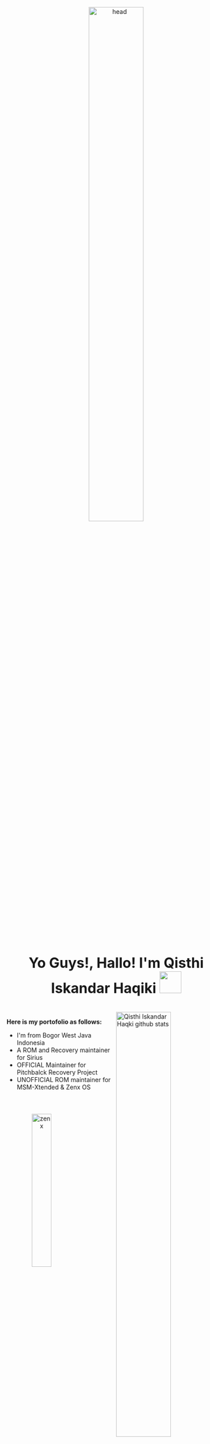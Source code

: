 <p align="center">
<img width="50%" height="55%" align="center" alt="head" src="https://images-wixmp-ed30a86b8c4ca887773594c2.wixmp.com/f/9d5fad9a-a584-4c94-9713-1e015a1d59f8/d8obiv2-04b92a1f-7df2-45b9-a01d-b2b28bae8bb6.gif?token=eyJ0eXAiOiJKV1QiLCJhbGciOiJIUzI1NiJ9.eyJzdWIiOiJ1cm46YXBwOiIsImlzcyI6InVybjphcHA6Iiwib2JqIjpbW3sicGF0aCI6IlwvZlwvOWQ1ZmFkOWEtYTU4NC00Yzk0LTk3MTMtMWUwMTVhMWQ1OWY4XC9kOG9iaXYyLTA0YjkyYTFmLTdkZjItNDViOS1hMDFkLWIyYjI4YmFlOGJiNi5naWYifV1dLCJhdWQiOlsidXJuOnNlcnZpY2U6ZmlsZS5kb3dubG9hZCJdfQ.wGZ43vqzrnxnVQcOwHmAqU_LoduzwXnNAtj39QBZwgk" />
</p>


<h2 align="center"><font size="6"> Yo Guys!, Hallo! I'm Qisthi Iskandar Haqiki  <img src="https://www.animatedimages.org/data/media/781/animated-indonesia-flag-image-0009.gif" width="50px"></font></h2>


<p></br>
<img width="50%" align="right" alt="Qisthi Iskandar Haqki github stats" src="https://github-readme-stats.vercel.app/api?username=qih47&show_icons=true&hide_border=true&hide_border=true" />
</p>

**Here is my portofolio as follows:**

- I'm from Bogor West Java Indonesia
- A ROM and Recovery maintainer for Sirius 
- OFFICIAL Maintainer for Pitchbalck Recovery Project 
- UNOFFICIAL ROM maintainer for  MSM-Xtended & Zenx OS


<table><tr>
<p align="center"></br>
</br>
<img class="kiri" width="30%" height="30%" alt="zenx" style="float:left;display:block;margin:5px" src="https://cdn.techorfy.com/wp-content/uploads/2020/07/zenos-1024x575.png" />
<img class="tengah" width="30%" height="30%" alt="pbrp" style="margin-left:auto;margin-right:auto;display:block;clear:both" src="https://lh3.googleusercontent.com/pw/ACtC-3dRaPXdgjyP_TBNkR2EFhdCsIsFYX2ddW4Ez8qFO40gWUCkM70egV1-5veCBHSRJSMtetyHxH2-d2Xw9wj_vtblRmzsmyKMffIVmx2WTCOGn0-t6ZdQH2hhGzyR30zyVcjJpW2PYKQwDs8I_z9_mR7Q=w600-h338-no?authuser=0" />
<img class="kanan" width="30%" height="30%" alt="msm" style="float:right;display:block;clear:both;margin:5px" src="https://i.ytimg.com/vi/3uDtYBKYsPg/maxresdefault.jpg" />
</p>
</tr></table>
